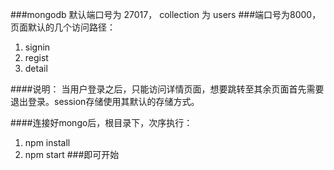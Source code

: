 ###mongodb 默认端口号为 27017， collection 为 users
###端口号为8000， 页面默认的几个访问路径：
1. signin
2. regist
3. detail

####说明： 当用户登录之后，只能访问详情页面，想要跳转至其余页面首先需要退出登录。session存储使用其默认的存储方式。

####连接好mongo后，根目录下，次序执行：
1. npm install
2. npm start 
###即可开始